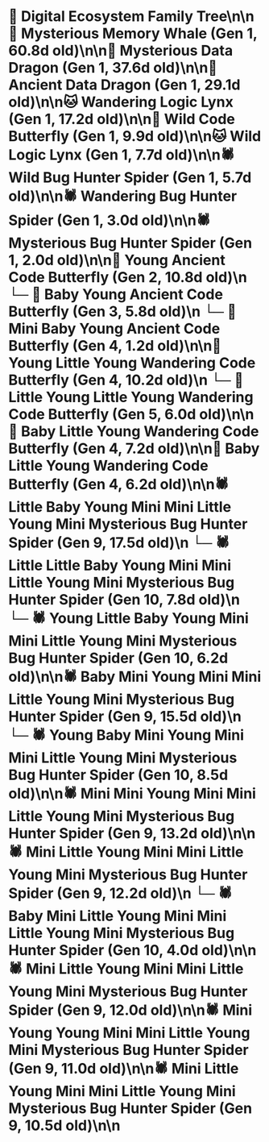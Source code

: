 # 🌳 Digital Ecosystem Family Tree\n\n🐋 Mysterious Memory Whale (Gen 1, 60.8d old)\n\n🐉 Mysterious Data Dragon (Gen 1, 37.6d old)\n\n🐉 Ancient Data Dragon (Gen 1, 29.1d old)\n\n🐱 Wandering Logic Lynx (Gen 1, 17.2d old)\n\n🦋 Wild Code Butterfly (Gen 1, 9.9d old)\n\n🐱 Wild Logic Lynx (Gen 1, 7.7d old)\n\n🕷️ Wild Bug Hunter Spider (Gen 1, 5.7d old)\n\n🕷️ Wandering Bug Hunter Spider (Gen 1, 3.0d old)\n\n🕷️ Mysterious Bug Hunter Spider (Gen 1, 2.0d old)\n\n🦋 Young Ancient Code Butterfly (Gen 2, 10.8d old)\n  └─ 🦋 Baby Young Ancient Code Butterfly (Gen 3, 5.8d old)\n    └─ 🦋 Mini Baby Young Ancient Code Butterfly (Gen 4, 1.2d old)\n\n🦋 Young Little Young Wandering Code Butterfly (Gen 4, 10.2d old)\n  └─ 🦋 Little Young Little Young Wandering Code Butterfly (Gen 5, 6.0d old)\n\n🦋 Baby Little Young Wandering Code Butterfly (Gen 4, 7.2d old)\n\n🦋 Baby Little Young Wandering Code Butterfly (Gen 4, 6.2d old)\n\n🕷️ Little Baby Young Mini Mini Little Young Mini Mysterious Bug Hunter Spider (Gen 9, 17.5d old)\n  └─ 🕷️ Little Little Baby Young Mini Mini Little Young Mini Mysterious Bug Hunter Spider (Gen 10, 7.8d old)\n  └─ 🕷️ Young Little Baby Young Mini Mini Little Young Mini Mysterious Bug Hunter Spider (Gen 10, 6.2d old)\n\n🕷️ Baby Mini Young Mini Mini Little Young Mini Mysterious Bug Hunter Spider (Gen 9, 15.5d old)\n  └─ 🕷️ Young Baby Mini Young Mini Mini Little Young Mini Mysterious Bug Hunter Spider (Gen 10, 8.5d old)\n\n🕷️ Mini Mini Young Mini Mini Little Young Mini Mysterious Bug Hunter Spider (Gen 9, 13.2d old)\n\n🕷️ Mini Little Young Mini Mini Little Young Mini Mysterious Bug Hunter Spider (Gen 9, 12.2d old)\n  └─ 🕷️ Baby Mini Little Young Mini Mini Little Young Mini Mysterious Bug Hunter Spider (Gen 10, 4.0d old)\n\n🕷️ Mini Little Young Mini Mini Little Young Mini Mysterious Bug Hunter Spider (Gen 9, 12.0d old)\n\n🕷️ Mini Young Young Mini Mini Little Young Mini Mysterious Bug Hunter Spider (Gen 9, 11.0d old)\n\n🕷️ Mini Little Young Mini Mini Little Young Mini Mysterious Bug Hunter Spider (Gen 9, 10.5d old)\n\n
